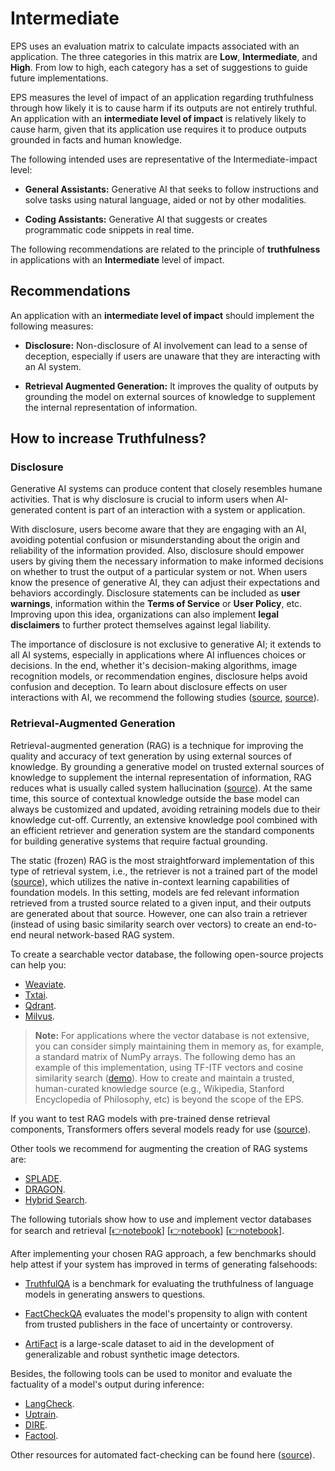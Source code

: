 # Intermediate

EPS uses an evaluation matrix to calculate impacts associated with an application. The three categories in this matrix are **Low**, **Intermediate**, and **High**. From low to high, each category has a set of suggestions to guide future implementations.

EPS measures the level of impact of an application regarding truthfulness through how likely it is to cause harm if its outputs are not entirely truthful. An application with an **intermediate level of impact** is relatively likely to cause harm, given that its application use requires it to produce outputs grounded in facts and human knowledge.

The following intended uses are representative of the Intermediate-impact level:

- **General Assistants:** Generative AI that seeks to follow instructions and solve tasks using natural language, aided or not by other modalities.

- **Coding Assistants:** Generative AI that suggests or creates programmatic code snippets in real time.

The following recommendations are related to the principle of **truthfulness** in applications with an **Intermediate** level of impact.

## Recommendations

An application with an **intermediate level of impact** should implement the following measures:

- **Disclosure:** Non-disclosure of AI involvement can lead to a sense of deception, especially if users are unaware that they are interacting with an AI system.

- **Retrieval Augmented Generation:** It improves the quality of outputs by grounding the model on external sources of knowledge to supplement the internal representation of information.

## How to increase Truthfulness?

### Disclosure

Generative AI systems can produce content that closely resembles humane activities. That is why disclosure is crucial to inform users when AI-generated content is part of an interaction with a system or application.

With disclosure, users become aware that they are engaging with an AI, avoiding potential confusion or misunderstanding about the origin and reliability of the information provided. Also, disclosure should empower users by giving them the necessary information to make informed decisions on whether to trust the output of a particular system or not. When users know the presence of generative AI, they can adjust their expectations and behaviors accordingly. Disclosure statements can be included as **user warnings**, information within the **Terms of Service** or **User Policy**, etc. Improving upon this idea, organizations can also implement **legal disclaimers** to further protect themselves against legal liability.

The importance of disclosure is not exclusive to generative AI; it extends to all AI systems, especially in applications where AI influences choices or decisions. In the end, whether it's decision-making algorithms, image recognition models, or recommendation engines, disclosure helps avoid confusion and deception. To learn about disclosure effects on user interactions with AI, we recommend the following studies ([source](https://arxiv.org/abs/2303.06217), [source](https://arxiv.org/abs/2311.15544)).

### Retrieval-Augmented Generation

Retrieval-augmented generation (RAG) is a technique for improving the quality and accuracy of text generation by using external sources of knowledge. By grounding a generative model on trusted external sources of knowledge to supplement the internal representation of information, RAG reduces what is usually called system hallucination ([source](https://arxiv.org/abs/2104.07567)). At the same time, this source of contextual knowledge outside the base model can always be customized and updated, avoiding retraining models due to their knowledge cut-off. Currently, an extensive knowledge pool combined with an efficient retriever and generation system are the standard components for building generative systems that require factual grounding.

The static (frozen) RAG is the most straightforward implementation of this type of retrieval system, i.e., the retriever is not a trained part of the model ([source](https://arxiv.org/abs/2005.11401)), which utilizes the native in-context learning capabilities of foundation models. In this setting, models are fed relevant information retrieved from a trusted source related to a given input, and their outputs are generated about that source. However, one can also train a retriever (instead of using basic similarity search over vectors) to create an end-to-end neural network-based RAG system.

To create a searchable vector database, the following open-source projects can help you:

- [Weaviate](https://github.com/weaviate/weaviate).
- [Txtai](https://github.com/neuml/txtai).
- [Qdrant](https://github.com/qdrant/qdrant).
- [Milvus](https://github.com/milvus-io/milvus).

> **Note:** For applications where the vector database is not extensive, you can consider simply maintaining them in memory as, for example, a standard matrix of NumPy arrays. The following demo has an example of this implementation, using TF-ITF vectors and cosine similarity search ([demo](https://huggingface.co/spaces/nicholasKluge/TeenyTinyLlama-Chat)). How to create and maintain a trusted, human-curated knowledge source (e.g., Wikipedia, Stanford Encyclopedia of Philosophy, etc) is beyond the scope of the EPS.

If you want to test RAG models with pre-trained dense retrieval components, Transformers offers several models ready for use ([source](https://huggingface.co/docs/transformers/v4.14.1/model_doc/rag)).

Other tools we recommend for augmenting the creation of RAG systems are:

- [SPLADE](https://github.com/naver/splade).
- [DRAGON](https://github.com/facebookresearch/dpr-scale/tree/main/dragon).
- [Hybrid Search](https://docs.pinecone.io/docs/hybrid-search).

The following tutorials show how to use and implement vector databases for search and retrieval [[👉notebook](https://github.com/openai/openai-cookbook/blob/main/examples/vector_databases/qdrant/QA_with_Langchain_Qdrant_and_OpenAI.ipynb)] [[👉notebook](https://github.com/openai/openai-cookbook/blob/main/examples/vector_databases/weaviate/Using_Weaviate_for_embeddings_search.ipynb)] [[👉notebook](https://github.com/openai/openai-cookbook/blob/main/examples/vector_databases/pinecone/Gen_QA.ipynb)].

After implementing your chosen RAG approach, a few benchmarks should help attest if your system has improved in terms of generating falsehoods:

- [TruthfulQA](https://github.com/sylinrl/TruthfulQA) is a benchmark for evaluating the truthfulness of language models in generating answers to questions.

- [FactCheckQA](https://arxiv.org/abs/2311.06697) evaluates the model's propensity to align with content from trusted publishers in the face of uncertainty or controversy.

- [ArtiFact](https://github.com/awsaf49/artifact) is a large-scale dataset to aid in the development of generalizable and robust synthetic image detectors.

Besides, the following tools can be used to monitor and evaluate the factuality of a model's output during inference:

- [LangCheck](https://github.com/citadel-ai/langcheck).
- [Uptrain](https://github.com/uptrain-ai/uptrain).
- [DIRE](https://github.com/ZhendongWang6/DIRE).
- [Factool](https://github.com/GAIR-NLP/factool).

Other resources for automated fact-checking can be found here ([source](https://github.com/Cartus/Automated-Fact-Checking-Resources)).
